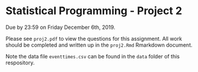 # Statistical Programming - Project 2

Due by 23:59 on Friday December 6th, 2019.

Please see `proj2.pdf` to view the questions for this assignment. All work should be completed and written up in the `proj2.Rmd` Rmarkdown document.

Note the data file `eventtimes.csv` can be found in the `data` folder of this respository.
